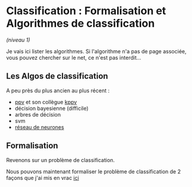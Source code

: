 # Classification : Formalisation et Algorithmes de classification
*(niveau 1)*

Je vais ici lister les algorithmes. Si l'algorithme n'a pas de page associée,
vous pouvez chercher sur le net, ce n'est pas interdit...

## Les Algos de classification

A peu près du plus ancien au plus récent :
- [ppv](ppv.md) et son collègue [kppv](kppv.md)
- décision bayesienne (difficile)
- arbres de décision
- svm
- [réseau de neurones](../04_cours4.md)

## Formalisation

Revenons sur un problème de classification.

Nous pouvons maintenant formaliser le problème de classification de 2 façons
que j'ai mis en vrac [ici](discriminantFunctions.md)
